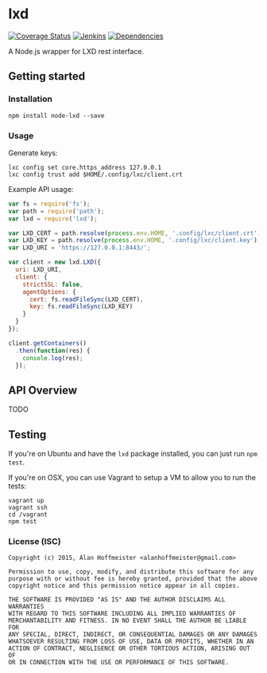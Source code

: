 # lxd
[![Coverage Status](https://coveralls.io/repos/alanhoff/node-lxd/badge.svg?branch=master)][0]
[![Jenkins](http://jenkins.proxima.cc/buildStatus/icon?job=node-lxd)][1]
[![Dependencies](https://david-dm.org/alanhoff/node-lxd.svg)][2]

A Node.js wrapper for LXD rest interface.

## Getting started

### Installation

```
npm install node-lxd --save
```

### Usage

Generate keys:

```
lxc config set core.https_address 127.0.0.1
lxc config trust add $HOME/.config/lxc/client.crt
```

Example API usage:

```js
var fs = require('fs');
var path = require('path');
var lxd = require('lxd');

var LXD_CERT = path.resolve(process.env.HOME, '.config/lxc/client.crt');
var LXD_KEY = path.resolve(process.env.HOME, '.config/lxc/client.key');
var LXD_URI = 'https://127.0.0.1:8443/';

var client = new lxd.LXD({
  uri: LXD_URI,
  client: {
    strictSSL: false,
    agentOptions: {
      cert: fs.readFileSync(LXD_CERT),
      key: fs.readFileSync(LXD_KEY)
    }
  }
});

client.getContainers()
  .then(function(res) {
    console.log(res);
  });
```

## API Overview

TODO

## Testing

If you're on Ubuntu and have the `lxd` package installed, you can just run `npm test`.

If you're on OSX, you can use Vagrant to setup a VM to allow you to run the tests:

```
vagrant up
vagrant ssh
cd /vagrant
npm test
```

### License (ISC)

```
Copyright (c) 2015, Alan Hoffmeister <alanhoffmeister@gmail.com>

Permission to use, copy, modify, and distribute this software for any
purpose with or without fee is hereby granted, provided that the above
copyright notice and this permission notice appear in all copies.

THE SOFTWARE IS PROVIDED "AS IS" AND THE AUTHOR DISCLAIMS ALL WARRANTIES
WITH REGARD TO THIS SOFTWARE INCLUDING ALL IMPLIED WARRANTIES OF
MERCHANTABILITY AND FITNESS. IN NO EVENT SHALL THE AUTHOR BE LIABLE FOR
ANY SPECIAL, DIRECT, INDIRECT, OR CONSEQUENTIAL DAMAGES OR ANY DAMAGES
WHATSOEVER RESULTING FROM LOSS OF USE, DATA OR PROFITS, WHETHER IN AN
ACTION OF CONTRACT, NEGLIGENCE OR OTHER TORTIOUS ACTION, ARISING OUT OF
OR IN CONNECTION WITH THE USE OR PERFORMANCE OF THIS SOFTWARE.
```

[0]: https://coveralls.io/github/alanhoff/node-lxd
[1]: http://jenkins.proxima.cc/job/node-lxd
[2]: https://david-dm.org/alanhoff/node-lxd
